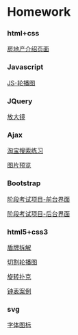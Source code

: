 # Homework

### html+css

[房地产介绍页面](http://htmlpreview.github.io/?https://github.com/zhiqiang404/Homework/blob/master/01-%E7%B2%A4%E5%B5%8C-html%26css/%E6%88%BF%E5%9C%B0%E4%BA%A7%E9%A1%B5%E9%9D%A2/%E6%88%BF%E5%9C%B0%E4%BA%A7%E9%A1%B5%E9%9D%A2%E7%BB%83%E4%B9%A0.html)



### Javascript

[JS-轮播图](http://htmlpreview.github.io/?https://github.com/zhiqiang404/Homework/blob/master/02-%E7%B2%A4%E5%B5%8C-Javascript/JS-%E8%BD%AE%E6%92%AD%E5%9B%BE/%E8%BD%AE%E6%92%AD%E5%9B%BE.html)



### JQuery

[放大镜]()



### Ajax

[淘宝搜索练习](http://htmlpreview.github.io/?https://github.com/zhiqiang404/Homework/blob/master/04-%E7%B2%A4%E5%B5%8C-Ajax/%E6%B7%98%E5%AE%9D%E6%90%9C%E7%B4%A2%E7%BB%83%E4%B9%A0.html)

[图片预览](http://htmlpreview.github.io/?https://github.com/zhiqiang404/Homework/blob/master/04-%E7%B2%A4%E5%B5%8C-Ajax/%E5%9B%BE%E7%89%87%E9%A2%84%E8%A7%88.html)



### Bootstrap

[阶段考试项目-前台界面](http://htmlpreview.github.io/?https://github.com/zhiqiang404/Homework/blob/master/05-%E7%B2%A4%E5%B5%8C-BootStrap/%E9%98%B6%E6%AE%B5%E8%80%83%E8%AF%95%E9%A1%B9%E7%9B%AE/%E5%89%8D%E5%8F%B0(%E6%94%B9).html)

[阶段考试项目-后台界面](http://htmlpreview.github.io/?https://github.com/zhiqiang404/Homework/blob/master/05-%E7%B2%A4%E5%B5%8C-BootStrap/%E9%98%B6%E6%AE%B5%E8%80%83%E8%AF%95%E9%A1%B9%E7%9B%AE/index.html)



### html5+css3

[盾牌拆解](http://htmlpreview.github.io/?https://github.com/zhiqiang404/Homework/blob/master/06-%E7%B2%A4%E5%B5%8C-html5%26css3/%E4%B9%A6%E5%86%99%E5%A4%9A%E4%B8%AAtransform%E5%B1%9E%E6%80%A7-%E7%9B%BE%E7%89%8C%E6%8B%86%E8%A7%A3.html)

[切割轮播图](http://htmlpreview.github.io/?https://github.com/zhiqiang404/Homework/blob/master/06-%E7%B2%A4%E5%B5%8C-html5%26css3/%E5%88%87%E5%89%B2%E8%BD%AE%E6%92%AD%E5%9B%BE-%E7%AA%84%E7%AB%8B%E6%96%B9.html)

[旋转扑克](http://htmlpreview.github.io/?https://github.com/zhiqiang404/Homework/blob/master/06-%E7%B2%A4%E5%B5%8C-html5%26css3/%E6%97%8B%E8%BD%AC%E8%BD%B4%E5%BF%83-%E6%89%91%E5%85%8B%E7%89%8C%E6%A1%88%E4%BE%8B.html)

[钟表案例](http://htmlpreview.github.io/?https://github.com/zhiqiang404/Homework/blob/master/06-%E7%B2%A4%E5%B5%8C-html5%26css3/%E9%92%9F%E8%A1%A8%E6%A1%88%E4%BE%8B.html)



### svg

[字体图标](http://htmlpreview.github.io/?https://github.com/zhiqiang404/Homework/blob/master/07-%E7%B2%A4%E5%B5%8C-svg/%E5%AD%97%E4%BD%93%E5%9B%BE%E6%A0%87.1.html)



